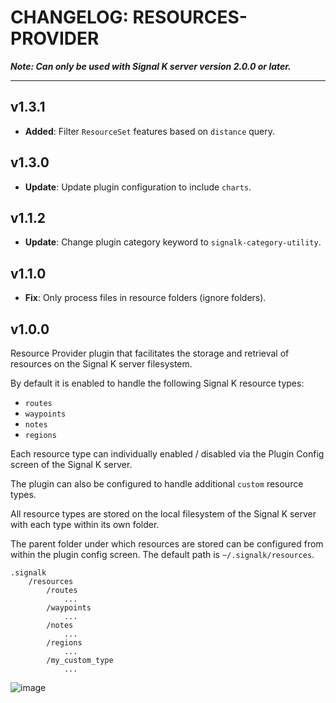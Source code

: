 # CHANGELOG: RESOURCES-PROVIDER

___Note: Can only be used with Signal K server version 2.0.0 or later.___

---

## v1.3.1

- **Added**: Filter `ResourceSet` features based on `distance` query.

## v1.3.0

- **Update**: Update plugin configuration to include `charts`.

## v1.1.2

- **Update**: Change plugin category keyword to `signalk-category-utility`.

## v1.1.0

- **Fix**: Only process files in resource folders (ignore folders).


## v1.0.0

Resource Provider plugin that facilitates the storage and retrieval of resources on the Signal K server filesystem.

By default it is enabled to handle the following Signal K resource types: 
- `routes`
- `waypoints`
- `notes`
- `regions`

Each resource type can individually enabled / disabled via the Plugin Config screen of the Signal K server.

The plugin can also be configured to handle additional `custom` resource types.

All resource types are stored on the local filesystem of the Signal K server with each type within its own folder.

The parent folder under which resources are stored can be configured from within the plugin config screen. The default path is `~/.signalk/resources`.
```
.signalk
    /resources
        /routes
            ...
        /waypoints
            ...
        /notes
            ...
        /regions
            ...
        /my_custom_type
            ...
```

![image](https://user-images.githubusercontent.com/38519157/150449889-5049a624-821c-4f33-ba8b-596b6b643d07.png)

